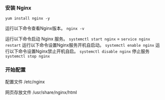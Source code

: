 ### 安装 Nginx

`yum install nginx -y`

运行以下命令查看Nginx版本。
`nginx -v`

运行以下命令启动 Nginx 服务。
`systemctl start nginx` = `service nginx restart`
运行以下命令设置Nginx服务开机自启动。
`systemctl enable nginx`
运行以下命令设置Nginx禁止开机自启。
`systemctl disable nginx`
停止服务
`systemctl stop nginx`

### 开始配置

配置文件
/etc/nginx

网页存放文件
/usr/share/nginx/html
